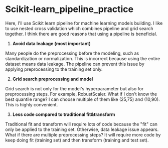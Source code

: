 # Scikit-learn_pipeline_practice

Here, I'll use Scikit learn pipeline for machine learning models building. I like to use nested cross validation which combines pipeline and grid search together. I think there are good reasons that using a pipeline is beneficial. 

1. **Avoid data leakage (most important)**

Many people do the preprocessing before the modeling, such as standardization or normalization. This is incorrect because using the entire dataset means data leakage. The pipeline can prevent this issue by applying preprocessing to the training set only.

2. **Grid search preprocessing and model**

Grid search is not only for the model's hyperparameter but also for preprocessing steps. For example, RobustScaler. What if I don't know the best quantile range? I can choose multiple of them like (25,75) and (10,90). This is highly convenient. 

3. **Less code compared to traditional fit&transform**

Traditional fit and transform will require lots of code because the "fit" can only be applied to the training set. Otherwise, data leakage issue appears. What if there are multiple preprocessing steps? It will require more code by keep doing fit (training set) and then transform (training and test set).
